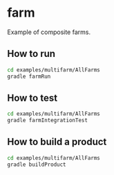 # farm

Example of composite farms.

## How to run

```bash
cd examples/multifarm/AllFarms
gradle farmRun
```

## How to test

```bash
cd examples/multifarm/AllFarms
gradle farmIntegrationTest
```

## How to build a product


```bash
cd examples/multifarm/AllFarms
gradle buildProduct
```

